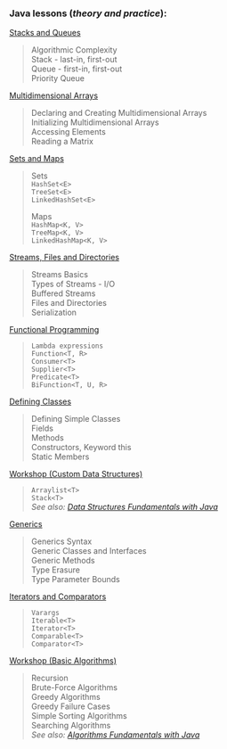 ### Java lessons (_theory and practice_):
[Stacks and Queues](https://github.com/thrako/java_advanced/tree/main/lesson01_stacks_and_queues)  
 > Algorithmic Complexity  
 Stack - last-in, first-out  
 Queue - first-in, first-out  
 Priority Queue    
>

[Multidimensional Arrays](https://github.com/thrako/java_advanced/tree/main/lesson02_multidimensional_arrays)
> Declaring and Creating Multidimensional Arrays  
Initializing Multidimensional Arrays  
Accessing Elements  
Reading a Matrix  
> 

[Sets and Maps](https://github.com/thrako/java_advanced/tree/main/lesson03_sets_and_maps_advanced)
> Sets  
> `HashSet<E>`  
> `TreeSet<E>`  
> `LinkedHashSet<E>`  
>
> Maps  
> `HashMap<K, V>`  
> `TreeMap<K, V>`  
> `LinkedHashMap<K, V>`  
>

[Streams, Files and Directories](https://github.com/thrako/java_advanced/tree/main/lesson04_streams_files_and_directories)  
> Streams Basics  
Types of Streams - I/O  
Buffered Streams  
Files and Directories  
Serialization  
>

[Functional Programming](https://github.com/thrako/java_advanced/tree/main/lesson05_functional_programming)
> `Lambda expressions`  
`Function<T, R>`  
`Consumer<T>`  
`Supplier<T>`  
`Predicate<T>`  
`BiFunction<T, U, R>`  
> 

[Defining Classes](https://github.com/thrako/java_advanced/tree/main/lesson06_defining_classes)
> Defining Simple Classes  
Fields  
Methods  
Constructors, Keyword this  
Static Members  

[Workshop (Custom Data Structures)](https://github.com/thrako/java_advanced/tree/main/lesson07_custom_data_structures)
> `Arraylist<T>`  
`Stack<T>`  
*See also: [Data Structures Fundamentals with Java]()*
> 

[Generics](https://github.com/thrako/java_advanced/tree/main/lesson08_generics)
> Generics Syntax  
Generic Classes and Interfaces  
Generic Methods  
Type Erasure   
Type Parameter Bounds  
> 

[Iterators and Comparators](https://github.com/thrako/java_advanced/tree/main/lesson09_iterators_and_comparators)
> `Varargs`  
`Iterable<T>`  
`Iterator<T>`  
`Comparable<T>`  
`Comparator<T>`  
> 

[Workshop (Basic Algorithms)]()
> Recursion  
Brute-Force Algorithms  
Greedy Algorithms  
Greedy Failure Cases  
Simple Sorting Algorithms  
Searching Algorithms  
*See also: [Algorithms Fundamentals with Java](https://github.com/thrako/algorithms_fundamentals_with_java)*
>
